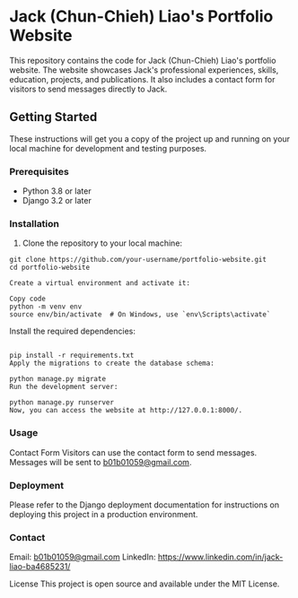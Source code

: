 # Jack (Chun-Chieh) Liao's Portfolio Website

This repository contains the code for Jack (Chun-Chieh) Liao's portfolio website. The website showcases Jack's professional experiences, skills, education, projects, and publications. It also includes a contact form for visitors to send messages directly to Jack.

## Getting Started

These instructions will get you a copy of the project up and running on your local machine for development and testing purposes.

### Prerequisites

- Python 3.8 or later
- Django 3.2 or later

### Installation

1. Clone the repository to your local machine:

```
git clone https://github.com/your-username/portfolio-website.git
cd portfolio-website

Create a virtual environment and activate it:

Copy code
python -m venv env
source env/bin/activate  # On Windows, use `env\Scripts\activate`
```

Install the required dependencies:

```

pip install -r requirements.txt
Apply the migrations to create the database schema:

python manage.py migrate
Run the development server:

python manage.py runserver
Now, you can access the website at http://127.0.0.1:8000/.
```


### Usage
Contact Form
Visitors can use the contact form to send messages. Messages will be sent to b01b01059@gmail.com.

### Deployment
Please refer to the Django deployment documentation for instructions on deploying this project in a production environment.

### Contact
Email: b01b01059@gmail.com
LinkedIn: https://www.linkedin.com/in/jack-liao-ba4685231/

License
This project is open source and available under the MIT License.
